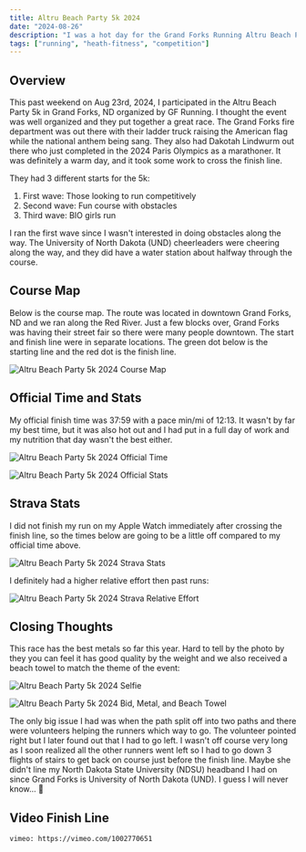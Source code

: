 ```yaml
---
title: Altru Beach Party 5k 2024
date: "2024-08-26"
description: "I was a hot day for the Grand Forks Running Altru Beach Party 5k 2024. It was a struggle to finish but I made it to the end without stopping to walk."
tags: ["running", "heath-fitness", "competition"]
---
```


## Overview

This past weekend on Aug 23rd, 2024, I participated in the Altru Beach Party 5k in Grand Forks, ND organized by GF Running. I thought the event was well organized and they put together a great race. The Grand Forks fire department was out there with their ladder truck raising the American flag while the national anthem being sang. They also had Dakotah Lindwurm out there who just completed in the 2024 Paris Olympics as a marathoner. It was definitely a warm day, and it took some work to cross the finish line.

They had 3 different starts for the 5k:

1. First wave: Those looking to run competitively
2. Second wave: Fun course with obstacles
3. Third wave: BIO girls run

I ran the first wave since I wasn't interested in doing obstacles along the way. The University of North Dakota (UND) cheerleaders were cheering along the way, and they did have a water station about halfway through the course.

## Course Map

Below is the course map. The route was located in downtown Grand Forks, ND and we ran along the Red River. Just a few blocks over, Grand Forks was having their street fair so there were many people downtown. The start and finish line were in separate locations. The green dot below is the starting line and the red dot is the finish line.

![Altru Beach Party 5k 2024 Course Map](/assets/altru-beach-party-5k-grand-forks-nd-2024-course-map.png)

## Official Time and Stats

My official finish time was 37:59 with a pace min/mi of 12:13. It wasn't by far my best time, but it was also hot out and I had put in a full day of work and my nutrition that day wasn't the best either.

![Altru Beach Party 5k 2024 Official Time](/assets/altru-beach-party-5k-grand-forks-nd-2024-official-time.png)

![Altru Beach Party 5k 2024 Official Stats](/assets/altru-beach-party-5k-grand-forks-nd-2024-official-stats.png)


## Strava Stats

I did not finish my run on my Apple Watch immediately after crossing the finish line, so the times below are going to be a little off compared to my official time above.

![Altru Beach Party 5k 2024 Strava Stats](/assets/altru-beach-party-5k-grand-forks-nd-2024-strava-stats.png)

I definitely had a higher relative effort then past runs:

![Altru Beach Party 5k 2024 Strava Relative Effort](/assets/altru-beach-party-5k-grand-forks-nd-2024-relative-effort.png)

## Closing Thoughts

This race has the best metals so far this year. Hard to tell by the photo by they you can feel it has good quality by the weight and we also received a beach towel to match the theme of the event:

![Altru Beach Party 5k 2024 Selfie](/assets/altru-beach-party-5k-grand-forks-nd-2024-selfie.jpg)

![Altru Beach Party 5k 2024 Bid, Metal, and Beach Towel](/assets/altru-beach-party-5k-grand-forks-nd-2024-medal-bib-beach-towel.jpg)

The only big issue I had was when the path split off into two paths and there were volunteers helping the runners which way to go. The volunteer pointed right but I later found out that I had to go left. I wasn't off course very long as I soon realized all the other runners went left so I had to go down 3 flights of stairs to get back on course just before the finish line. Maybe she didn't line my North Dakota State University (NDSU) headband I had on since Grand Forks is University of North Dakota (UND). I guess I will never know... 🤔

## Video Finish Line

`vimeo: https://vimeo.com/1002770651`
